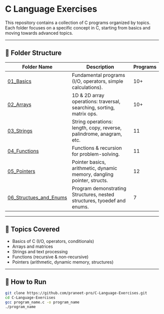 # C Language Exercises  

This repository contains a collection of C programs organized by topics.  
Each folder focuses on a specific concept in C, starting from basics and moving towards advanced topics.  

---

## 📂 Folder Structure  

| Folder Name | Description | Programs |
|-------------|-------------|-----------|
| [01_Basics](01_Basics/README.md) | Fundamental programs (I/O, operators, simple calculations). | 10+ |
| [02_Arrays](02_Arrays/README.md) | 1D & 2D array operations: traversal, searching, sorting, matrix ops. | 10+ |
| [03_Strings](03_Strings/README.md) | String operations: length, copy, reverse, palindrome, anagram, etc. | 11 |
| [04_Functions](04_Functions/README.md) | Functions & recursion for problem-solving. | 11 |
| [05_Pointers](05_Pointers/README.md) | Pointer basics, arithmetic, dynamic memory, dangling pointer, structs. | 12 |
| [06_Structues_and_Enums](06_Structurs_and_Enums/README.md) |Program demonstrating Structures, nested structures, tyoedef and enums. | 7 |

---

## 🚀 Topics Covered  

- Basics of C (I/O, operators, conditionals)  
- Arrays and matrices  
- Strings and text processing  
- Functions (recursive & non-recursive)  
- Pointers (arithmetic, dynamic memory, structures)  

---

## 📌 How to Run  

```bash
git clone https://github.com/praneet-pro/C-Language-Exercises.git
cd C-Language-Exercises
gcc program_name.c -o program_name
./program_name
